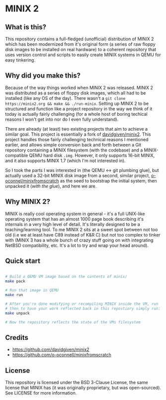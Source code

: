 # MINIX 2

## What is this?

This repository contains a full-fledged (unofficial) distribution of MINIX 2 which has been modernized from it's original form  (a series of raw floppy disk images to be installed on real hardware) to a coherent repository that uses version control and scripts to easily create MINIX systems in QEMU for easy tinkering. 

## Why did you make this?

Because of the way things worked when MINIX 2 was released. MINIX 2 was distributed as a series of floppy disk images, which all had to be installed (like any OS of the day). There wasn't a `git clone https://minix2.org && make && ./run-minix`. Setting up MINIX 2 to be structured and function like a project repository in the way we think of it today is actually fairly challenging (for a whole host of boring techical reasons I won't get into nor do I even fully understand).

There are already (at least) two existing projects that aim to achieve a similar goal. This project is essentially a fork of [davidgiven/minix2](https://github.com/davidgiven/minix2). This project handles those fairly challenging technical reasons I mentioned earlier, and allows simple conversion back and forth between a Git repository containing a MINIX filesystem (with the codebase) and a MINIX-compatible QEMU hard disk `.img`. However, it only supports 16-bit MINIX, and it also supports MINIX 1.7 (which I'm not interested in).

So I took the parts I was interested in (the QEMU <-> git plumbing glue), but actually used a 32-bit MINIX disk image from a second, similar project, [o-oconnel/minixfromscratch](https://github.com/o-oconnel/minixfromscratch) as the seed to bootstrap the initial system, then unpacked it (_with the glue_), and here we are.

## Why MINIX 2?

MINIX is really cool operating system in general - it's a full UNIX-like operating system that has an almost 1000 page book describing it's internals in a very high level of detail. It's literally designed to be a teaching/learning tool. To me MINIX 2 sits at a sweet spot between not too old (i.e we at least have C89 instead of K&R C) but not too complex to tinker with (MINIX 3 has a whole bunch of crazy stuff going on with integrating NetBSD compatibility, etc. It's a lot to try and wrap your head around).


## Quick start
```bash

# Build a QEMU VM image based on the contents of minix/
make pack

# Run that image in QEMU
make run

# After you're done modifying or recompiling MINIX inside the VM, run 'shutdown' (necessary to prevent data corruption!)
# then to have your work reflected back in this repostiory simply run:
make unpack

# Now the repository reflects the state of the VMs filesystem
```

## Credits

  - https://github.com/davidgiven/minix2
  - https://github.com/o-oconnell/minixfromscratch

## License

This repository is licensed under the BSD 3-Clause License, the same license that MINIX has (it was originally proprietary, but was open-sourced). See LICENSE for more information.